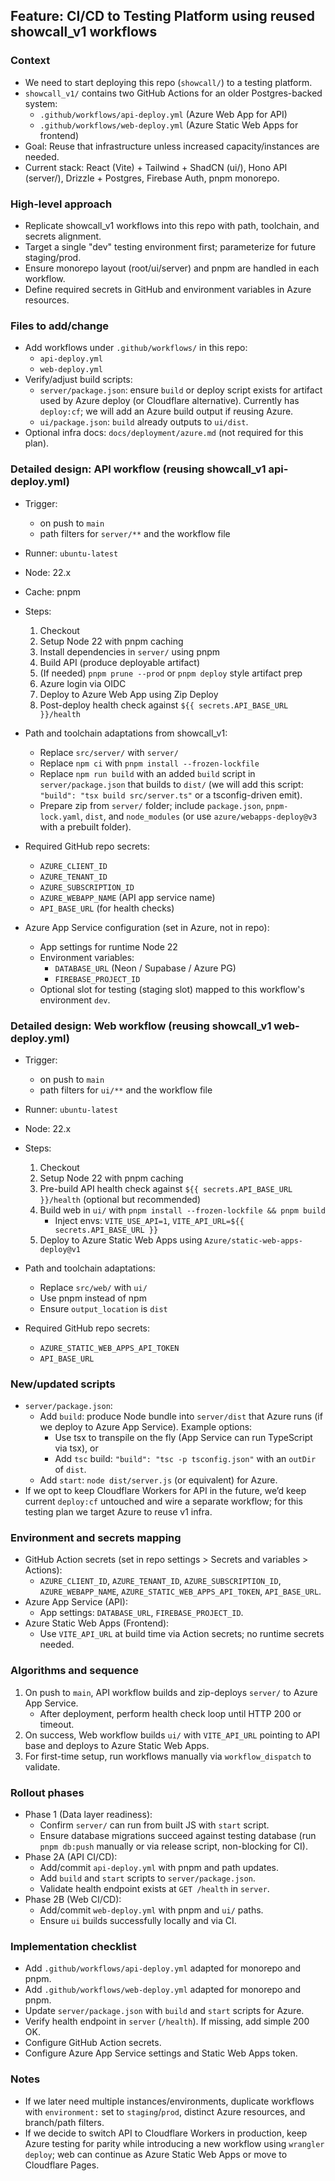 ## Feature: CI/CD to Testing Platform using reused showcall_v1 workflows

### Context
- We need to start deploying this repo (`showcall/`) to a testing platform.
- `showcall_v1/` contains two GitHub Actions for an older Postgres-backed system:
  - `.github/workflows/api-deploy.yml` (Azure Web App for API)
  - `.github/workflows/web-deploy.yml` (Azure Static Web Apps for frontend)
- Goal: Reuse that infrastructure unless increased capacity/instances are needed.
- Current stack: React (Vite) + Tailwind + ShadCN (ui/), Hono API (server/), Drizzle + Postgres, Firebase Auth, pnpm monorepo.

### High-level approach
- Replicate showcall_v1 workflows into this repo with path, toolchain, and secrets alignment.
- Target a single "dev" testing environment first; parameterize for future staging/prod.
- Ensure monorepo layout (root/ui/server) and pnpm are handled in each workflow.
- Define required secrets in GitHub and environment variables in Azure resources.

### Files to add/change
- Add workflows under `.github/workflows/` in this repo:
  - `api-deploy.yml`
  - `web-deploy.yml`
- Verify/adjust build scripts:
  - `server/package.json`: ensure `build` or deploy script exists for artifact used by Azure deploy (or Cloudflare alternative). Currently has `deploy:cf`; we will add an Azure build output if reusing Azure.
  - `ui/package.json`: `build` already outputs to `ui/dist`.
- Optional infra docs: `docs/deployment/azure.md` (not required for this plan).

### Detailed design: API workflow (reusing showcall_v1 api-deploy.yml)
- Trigger:
  - on push to `main`
  - path filters for `server/**` and the workflow file
- Runner: `ubuntu-latest`
- Node: 22.x
- Cache: pnpm
- Steps:
  1) Checkout
  2) Setup Node 22 with pnpm caching
  3) Install dependencies in `server/` using pnpm
  4) Build API (produce deployable artifact)
  5) (If needed) `pnpm prune --prod` or `pnpm deploy` style artifact prep
  6) Azure login via OIDC
  7) Deploy to Azure Web App using Zip Deploy
  8) Post-deploy health check against `${{ secrets.API_BASE_URL }}/health`

- Path and toolchain adaptations from showcall_v1:
  - Replace `src/server/` with `server/`
  - Replace `npm ci` with `pnpm install --frozen-lockfile`
  - Replace `npm run build` with an added `build` script in `server/package.json` that builds to `dist/` (we will add this script: `"build": "tsx build src/server.ts"` or a tsconfig-driven emit).
  - Prepare zip from `server/` folder; include `package.json`, `pnpm-lock.yaml`, `dist`, and `node_modules` (or use `azure/webapps-deploy@v3` with a prebuilt folder).

- Required GitHub repo secrets:
  - `AZURE_CLIENT_ID`
  - `AZURE_TENANT_ID`
  - `AZURE_SUBSCRIPTION_ID`
  - `AZURE_WEBAPP_NAME` (API app service name)
  - `API_BASE_URL` (for health checks)

- Azure App Service configuration (set in Azure, not in repo):
  - App settings for runtime Node 22
  - Environment variables:
    - `DATABASE_URL` (Neon / Supabase / Azure PG)
    - `FIREBASE_PROJECT_ID`
  - Optional slot for testing (staging slot) mapped to this workflow's environment `dev`.

### Detailed design: Web workflow (reusing showcall_v1 web-deploy.yml)
- Trigger:
  - on push to `main`
  - path filters for `ui/**` and the workflow file
- Runner: `ubuntu-latest`
- Node: 22.x
- Steps:
  1) Checkout
  2) Setup Node 22 with pnpm caching
  3) Pre-build API health check against `${{ secrets.API_BASE_URL }}/health` (optional but recommended)
  4) Build web in `ui/` with `pnpm install --frozen-lockfile && pnpm build`
     - Inject envs: `VITE_USE_API=1`, `VITE_API_URL=${{ secrets.API_BASE_URL }}`
  5) Deploy to Azure Static Web Apps using `Azure/static-web-apps-deploy@v1`

- Path and toolchain adaptations:
  - Replace `src/web/` with `ui/`
  - Use pnpm instead of npm
  - Ensure `output_location` is `dist`

- Required GitHub repo secrets:
  - `AZURE_STATIC_WEB_APPS_API_TOKEN`
  - `API_BASE_URL`

### New/updated scripts
- `server/package.json`:
  - Add `build`: produce Node bundle into `server/dist` that Azure runs (if we deploy to Azure App Service). Example options:
    - Use tsx to transpile on the fly (App Service can run TypeScript via tsx), or
    - Add `tsc` build: `"build": "tsc -p tsconfig.json"` with an `outDir` of `dist`.
  - Add `start`: `node dist/server.js` (or equivalent) for Azure.
- If we opt to keep Cloudflare Workers for API in the future, we’d keep current `deploy:cf` untouched and wire a separate workflow; for this testing plan we target Azure to reuse v1 infra.

### Environment and secrets mapping
- GitHub Action secrets (set in repo settings > Secrets and variables > Actions):
  - `AZURE_CLIENT_ID`, `AZURE_TENANT_ID`, `AZURE_SUBSCRIPTION_ID`, `AZURE_WEBAPP_NAME`, `AZURE_STATIC_WEB_APPS_API_TOKEN`, `API_BASE_URL`.
- Azure App Service (API):
  - App settings: `DATABASE_URL`, `FIREBASE_PROJECT_ID`.
- Azure Static Web Apps (Frontend):
  - Use `VITE_API_URL` at build time via Action secrets; no runtime secrets needed.

### Algorithms and sequence
1) On push to `main`, API workflow builds and zip-deploys `server/` to Azure App Service.
   - After deployment, perform health check loop until HTTP 200 or timeout.
2) On success, Web workflow builds `ui/` with `VITE_API_URL` pointing to API base and deploys to Azure Static Web Apps.
3) For first-time setup, run workflows manually via `workflow_dispatch` to validate.

### Rollout phases
- Phase 1 (Data layer readiness):
  - Confirm `server/` can run from built JS with `start` script.
  - Ensure database migrations succeed against testing database (run `pnpm db:push` manually or via release script, non-blocking for CI).
- Phase 2A (API CI/CD):
  - Add/commit `api-deploy.yml` with pnpm and path updates.
  - Add `build` and `start` scripts to `server/package.json`.
  - Validate health endpoint exists at `GET /health` in `server`.
- Phase 2B (Web CI/CD):
  - Add/commit `web-deploy.yml` with pnpm and `ui/` paths.
  - Ensure `ui` builds successfully locally and via CI.

### Implementation checklist
- Add `.github/workflows/api-deploy.yml` adapted for monorepo and pnpm.
- Add `.github/workflows/web-deploy.yml` adapted for monorepo and pnpm.
- Update `server/package.json` with `build` and `start` scripts for Azure.
- Verify health endpoint in `server` (`/health`). If missing, add simple 200 OK.
- Configure GitHub Action secrets.
- Configure Azure App Service settings and Static Web Apps token.

### Notes
- If we later need multiple instances/environments, duplicate workflows with `environment:` set to `staging`/`prod`, distinct Azure resources, and branch/path filters.
- If we decide to switch API to Cloudflare Workers in production, keep Azure testing for parity while introducing a new workflow using `wrangler deploy`; web can continue as Azure Static Web Apps or move to Cloudflare Pages.
